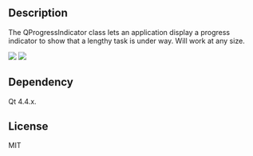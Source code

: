## Description

The QProgressIndicator class lets an application display a progress indicator to show that a lengthy task is under way.
Will work at any size.

<img src="https://raw.github.com/mojocorp/QProgressIndicator/master/screen-capture-1.png" >
<img src="https://raw.github.com/mojocorp/QProgressIndicator/master/screen-capture-2.png" >

## Dependency

Qt 4.4.x.

## License

MIT
